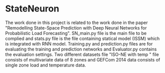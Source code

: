 # StateNeuron
The work done in this project is related to the work done in the paper "Remodelling State-Space Prediction with Deep Neural Networks for Probabilistic Load Forecasting".
SN_main.py file is the main file to be complied and stats.py file is the file containing statical model (ISSM) which is integrated with RNN model.
Training.py and prediction.py files are for evaluating the training and prediction networks and Evaluator.py contains the evaluation settings.
Two different datasets file "ISO-NE with temp " file consists of multivariate data of 8 zones and GEFCom 2014 data consists of single zone load and temperature data.
